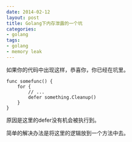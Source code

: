 ```yaml
---
date: 2014-02-12
layout: post
title: Golang下内存泄露的一个坑
categories:
- golang
tags:
- golang
- memory leak
---
```



如果你的代码中出现这样，恭喜你，你已经在坑里。


```
func somefunc() {
    for {
        // ...
        defer something.Cleanup()
    }
}
```

原因是这里的defer没有机会被执行到。

简单的解决办法是将这里的逻辑放到一个方法中去。

